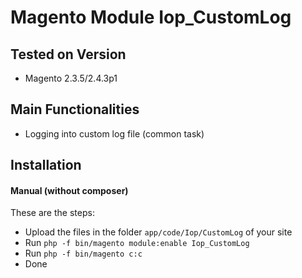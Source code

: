 # Magento Module Iop_CustomLog

## Tested on Version

* Magento 2.3.5/2.4.3p1

## Main Functionalities
* Logging into custom log file (common task)

## Installation 

#### Manual (without composer)
These are the steps:
* Upload the files in the folder `app/code/Iop/CustomLog` of your site
* Run `php -f bin/magento module:enable Iop_CustomLog`
* Run `php -f bin/magento c:c`
* Done

